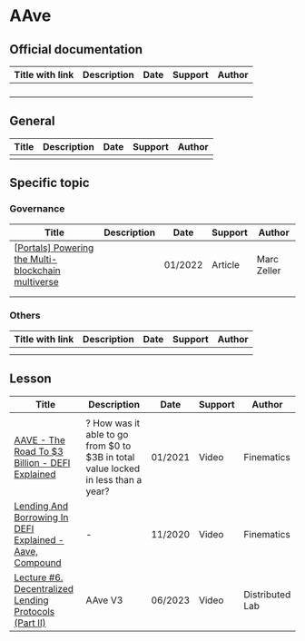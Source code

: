 # AAve

## Official documentation

| Title with link | Description | Date | Support | Author |
| --------------- | ----------- | ---- | ------- | ------ |
|                 |             |      |         |        |
|                 |             |      |         |        |
|                 |             |      |         |        |
|                 |             |      |         |        |

## General

| Title | Description | Date | Support | Author |
| ----- | ----------- | ---- | ------- | ------ |
|       |             |      |         |        |



## Specific topic

### Governance

| Title                                                        | Description | Date    | Support | Author      |
| ------------------------------------------------------------ | ----------- | ------- | ------- | ----------- |
| [[Portals\] Powering the Multi-blockchain multiverse](https://governance.aave.com/t/portals-powering-the-multi-blockchain-multiverse/6889) |             | 01/2022 | Article | Marc Zeller |
|                                                              |             |         |         |             |
|                                                              |             |         |         |             |

### Others

| Title with link | Description | Date | Support | Author |
| --------------- | ----------- | ---- | ------- | ------ |
|                 |             |      |         |        |
|                 |             |      |         |        |





## Lesson

| Title                                                        | Description                                                  | Date    | Support | Author          |
| ------------------------------------------------------------ | ------------------------------------------------------------ | ------- | ------- | --------------- |
|                                                              |                                                              |         |         |                 |
| [AAVE - The Road To $3 Billion - DEFI Explained](https://www.youtube.com/watch?v=WwE3lUq51gQ) | ? How was it able to go from $0 to $3B in total value locked in less than a year? | 01/2021 | Video   | Finematics      |
| [Lending And Borrowing In DEFI Explained - Aave, Compound](https://www.youtube.com/watch?v=aTp9er6S73M) | -                                                            | 11/2020 | Video   | Finematics      |
| [Lecture #6. Decentralized Lending Protocols (Part II)](https://www.youtube.com/watch?v=fwnNiWWV0uM&list=PLhZQuknA7yUAuh4F9NVZWL8zvS6dbS2r1&index=7&t=2076s) | AAve V3                                                      | 06/2023 | Video   | Distributed Lab |
